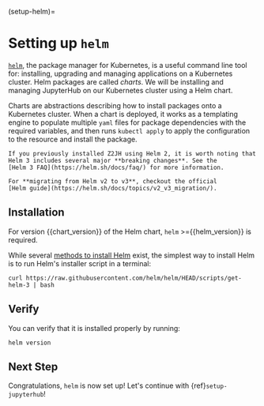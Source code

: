 (setup-helm)=

# Setting up `helm`

[`helm`](https://helm.sh/), the package manager for Kubernetes, is a useful
command line tool for: installing, upgrading and managing applications on a
Kubernetes cluster. Helm packages are called _charts_. We will be installing and
managing JupyterHub on our Kubernetes cluster using a Helm chart.

Charts are abstractions describing how to install packages onto a Kubernetes
cluster. When a chart is deployed, it works as a templating engine to populate
multiple `yaml` files for package dependencies with the required variables, and
then runs `kubectl apply` to apply the configuration to the resource and install
the package.

```{note}
If you previously installed Z2JH using Helm 2, it is worth noting that
Helm 3 includes several major **breaking changes**. See the
[Helm 3 FAQ](https://helm.sh/docs/faq/) for more information.

For **migrating from Helm v2 to v3**, checkout the official
[Helm guide](https://helm.sh/docs/topics/v2_v3_migration/).
```

## Installation

For version {{chart_version}} of the Helm chart, `helm` >={{helm_version}} is
required.

While several [methods to install Helm](https://helm.sh/docs/intro/install/) exist, the
simplest way to install Helm is to run Helm's installer script in a terminal:

```
curl https://raw.githubusercontent.com/helm/helm/HEAD/scripts/get-helm-3 | bash
```

## Verify

You can verify that it is installed properly by running:

```
helm version
```

## Next Step

Congratulations, `helm` is now set up! Let's continue with {ref}`setup-jupyterhub`!
